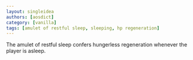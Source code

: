 ```yaml
---
layout: singleidea
authors: [aosdict]
category: [vanilla]
tags: [amulet of restful sleep, sleeping, hp regeneration]
---
```

The amulet of restful sleep confers hungerless regeneration whenever the player is asleep.
